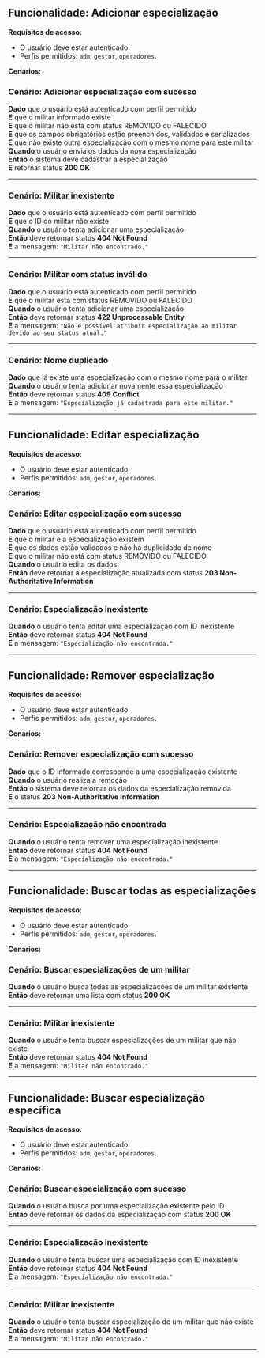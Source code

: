 ## Funcionalidade: Adicionar especialização

**Requisitos de acesso:**

- O usuário deve estar autenticado.
- Perfis permitidos: `adm`, `gestor`, `operadores`.

**Cenários:**

### Cenário: Adicionar especialização com sucesso

**Dado** que o usuário está autenticado com perfil permitido  
**E** que o militar informado existe  
**E** que o militar não está com status REMOVIDO ou FALECIDO  
**E** que os campos obrigatórios estão preenchidos, validados e serializados  
**E** que não existe outra especialização com o mesmo nome para este militar  
**Quando** o usuário envia os dados da nova especialização  
**Então** o sistema deve cadastrar a especialização  
**E** retornar status **200 OK**

---

### Cenário: Militar inexistente

**Dado** que o usuário está autenticado com perfil permitido  
**E** que o ID do militar não existe  
**Quando** o usuário tenta adicionar uma especialização  
**Então** deve retornar status **404 Not Found**  
**E** a mensagem: `"Militar não encontrado."`

---

### Cenário: Militar com status inválido

**Dado** que o usuário está autenticado com perfil permitido  
**E** que o militar está com status REMOVIDO ou FALECIDO  
**Quando** o usuário tenta adicionar uma especialização  
**Então** deve retornar status **422 Unprocessable Entity**  
**E** a mensagem: `"Não é possível atribuir especialização ao militar devido ao seu status atual."`

---

### Cenário: Nome duplicado

**Dado** que já existe uma especialização com o mesmo nome para o militar  
**Quando** o usuário tenta adicionar novamente essa especialização  
**Então** deve retornar status **409 Conflict**  
**E** a mensagem: `"Especialização já cadastrada para este militar."`

---

## Funcionalidade: Editar especialização

**Requisitos de acesso:**

- O usuário deve estar autenticado.
- Perfis permitidos: `adm`, `gestor`, `operadores`.

**Cenários:**

### Cenário: Editar especialização com sucesso

**Dado** que o usuário está autenticado com perfil permitido  
**E** que o militar e a especialização existem  
**E** que os dados estão validados e não há duplicidade de nome  
**E** que o militar não está com status REMOVIDO ou FALECIDO  
**Quando** o usuário edita os dados  
**Então** deve retornar a especialização atualizada com status **203 Non-Authoritative Information**

---

### Cenário: Especialização inexistente

**Quando** o usuário tenta editar uma especialização com ID inexistente  
**Então** deve retornar status **404 Not Found**  
**E** a mensagem: `"Especialização não encontrada."`

---

## Funcionalidade: Remover especialização

**Requisitos de acesso:**

- O usuário deve estar autenticado.
- Perfis permitidos: `adm`, `gestor`, `operadores`.

**Cenários:**

### Cenário: Remover especialização com sucesso

**Dado** que o ID informado corresponde a uma especialização existente  
**Quando** o usuário realiza a remoção  
**Então** o sistema deve retornar os dados da especialização removida  
**E** o status **203 Non-Authoritative Information**

---

### Cenário: Especialização não encontrada

**Quando** o usuário tenta remover uma especialização inexistente  
**Então** deve retornar status **404 Not Found**  
**E** a mensagem: `"Especialização não encontrada."`

---

## Funcionalidade: Buscar todas as especializações

**Requisitos de acesso:**

- O usuário deve estar autenticado.
- Perfis permitidos: `adm`, `gestor`, `operadores`.

**Cenários:**

### Cenário: Buscar especializações de um militar

**Quando** o usuário busca todas as especializações de um militar existente  
**Então** deve retornar uma lista com status **200 OK**

---

### Cenário: Militar inexistente

**Quando** o usuário tenta buscar especializações de um militar que não existe  
**Então** deve retornar status **404 Not Found**  
**E** a mensagem: `"Militar não encontrado."`

---

## Funcionalidade: Buscar especialização específica

**Requisitos de acesso:**

- O usuário deve estar autenticado.
- Perfis permitidos: `adm`, `gestor`, `operadores`.

**Cenários:**

### Cenário: Buscar especialização com sucesso

**Quando** o usuário busca por uma especialização existente pelo ID  
**Então** deve retornar os dados da especialização com status **200 OK**

---

### Cenário: Especialização inexistente

**Quando** o usuário tenta buscar uma especialização com ID inexistente  
**Então** deve retornar status **404 Not Found**  
**E** a mensagem: `"Especialização não encontrada."`

---

### Cenário: Militar inexistente

**Quando** o usuário tenta buscar especialização de um militar que não existe  
**Então** deve retornar status **404 Not Found**  
**E** a mensagem: `"Militar não encontrado."`

---
